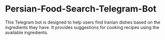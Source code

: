 # Persian-Food-Search-Telegram-Bot
This Telegram bot is designed to help users find Iranian dishes based on the ingredients they have. It provides suggestions for cooking recipes using the available ingredients.
